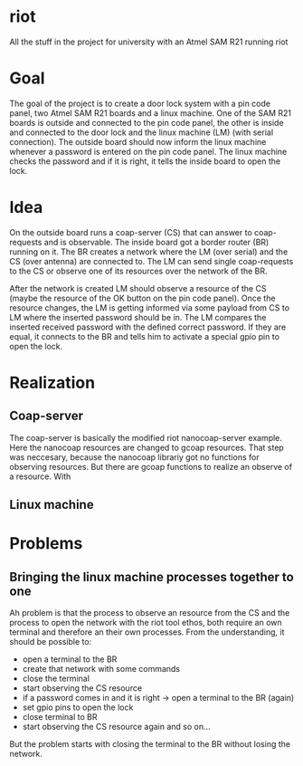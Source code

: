 # riot
All the stuff in the project for university with an Atmel SAM R21 running riot

# Goal
The goal of the project is to create a door lock system with a pin code panel, two Atmel SAM R21 boards and a linux machine.
One of the SAM R21 boards is outside and connected to the pin code panel, the other is inside and connected to the door lock and the linux machine (LM) (with serial connection).
The outside board should now inform the linux machine whenever a password is entered on the pin code panel. The linux machine checks the password and if it is right, it tells the inside board to open the lock.

# Idea
On the outside board runs a coap-server (CS) that can answer to coap-requests and is observable. The inside board got a border router (BR) running on it. The BR creates a network where the LM (over serial) and the CS (over antenna) are connected to. The LM can send single coap-requests to the CS or observe one of its resources over the network of the BR. 

After the network is created LM should observe a resource of the CS (maybe the resource of the OK button on the pin code panel). Once the resource changes, the LM is getting informed via some payload from CS to LM where the inserted password should be in. The LM compares the inserted received password with the defined correct password. If they are equal, it connects to the BR and tells him to activate a special gpio pin to open the lock.

# Realization
## Coap-server
The coap-server is basically the modified riot nanocoap-server example. Here the nanocoap resources are changed to gcoap resources. That step was neccesary, because the nanocoap librariy got no functions for observing resources. But there are gcoap functions to realize an observe of a resource.
With 

## Linux machine

# Problems
## Bringing the linux machine processes together to one
Ah problem is that the process to observe an resource from the CS and the process to open the network with the riot tool ethos, both require an own terminal and therefore an their own processes.
From the understanding, it should be possible to:
- open a terminal to the BR
- create that network with some commands
- close the terminal
- start observing the CS resource
- if a password comes in and it is right -> open a terminal to the BR (again)
- set gpio pins to open the lock
- close terminal to BR
- start observing the CS resource again
and so on...

But the problem starts with closing the terminal to the BR without losing the network.